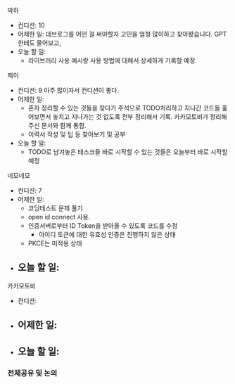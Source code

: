 
박하
- 컨디션:  10
- 어제한 일:  데브로그를 어떤 걸 써야할지 고민을 엄청 많이하고 찾아봤습니다. GPT한테도 물어보고, 
- 오늘 할 일: 
	-  라이브러리 사용 예시랑 사용 방법에 대해서 상세하게 기록할 예정.

제이
- 컨디션: 9 아주 많이자서 컨디션이 좋다.
- 어제한 일: 
	- 혼자 정리할 수 있는 것들을 찾다가 주석으로 TODO처리하고 지나간 코드들 훑어보면서 놓치고 지나가는 것 없도록 전부 정리해서 기록. 카카모토비가 정리해주신 문서와 함께 통합.
	- 이력서 작성 및 팁 등 찾아보기 및 공부
- 오늘 할 일: 
	- TODO로 남겨놓은 태스크들 바로 시작할 수 있는 것들은 오늘부터 바로 시작할 예정

네모네모
- 컨디션: 7
- 어제한 일: 
	- 코딩테스트 문제 풀기
	- open id connect 사용.
	-  인증서버로부터 ID Token을 받아올 수 있도록 코드를 수정
		- 아이디 토큰에 대한 유효성 인증은 진행하지 않은 상태
	- PKCE는 미적용 상태
- 오늘 할 일: 
	- 

카카모토비
- 컨디션: 
- 어제한 일: 
	- 
- 오늘 할 일: 
	- 

### 전체공유 및 논의

